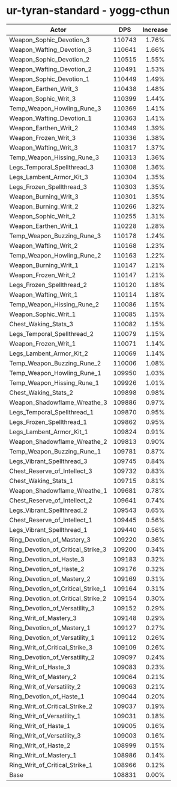 # ur-tyran-standard - yogg-cthun
| Actor | DPS | Increase |
|---|:---:|:---:|
|Weapon_Sophic_Devotion_3|110743|1.76%|
|Weapon_Wafting_Devotion_3|110641|1.66%|
|Weapon_Sophic_Devotion_2|110515|1.55%|
|Weapon_Wafting_Devotion_2|110491|1.53%|
|Weapon_Sophic_Devotion_1|110449|1.49%|
|Weapon_Earthen_Writ_3|110438|1.48%|
|Weapon_Sophic_Writ_3|110399|1.44%|
|Temp_Weapon_Howling_Rune_3|110369|1.41%|
|Weapon_Wafting_Devotion_1|110363|1.41%|
|Weapon_Earthen_Writ_2|110349|1.39%|
|Weapon_Frozen_Writ_3|110336|1.38%|
|Weapon_Wafting_Writ_3|110317|1.37%|
|Temp_Weapon_Hissing_Rune_3|110313|1.36%|
|Legs_Temporal_Spellthread_3|110308|1.36%|
|Legs_Lambent_Armor_Kit_3|110304|1.35%|
|Legs_Frozen_Spellthread_3|110303|1.35%|
|Weapon_Burning_Writ_3|110301|1.35%|
|Weapon_Burning_Writ_2|110266|1.32%|
|Weapon_Sophic_Writ_2|110255|1.31%|
|Weapon_Earthen_Writ_1|110228|1.28%|
|Temp_Weapon_Buzzing_Rune_3|110178|1.24%|
|Weapon_Wafting_Writ_2|110168|1.23%|
|Temp_Weapon_Howling_Rune_2|110163|1.22%|
|Weapon_Burning_Writ_1|110147|1.21%|
|Weapon_Frozen_Writ_2|110147|1.21%|
|Legs_Frozen_Spellthread_2|110120|1.18%|
|Weapon_Wafting_Writ_1|110114|1.18%|
|Temp_Weapon_Hissing_Rune_2|110086|1.15%|
|Weapon_Sophic_Writ_1|110085|1.15%|
|Chest_Waking_Stats_3|110082|1.15%|
|Legs_Temporal_Spellthread_2|110079|1.15%|
|Weapon_Frozen_Writ_1|110071|1.14%|
|Legs_Lambent_Armor_Kit_2|110069|1.14%|
|Temp_Weapon_Buzzing_Rune_2|110006|1.08%|
|Temp_Weapon_Howling_Rune_1|109950|1.03%|
|Temp_Weapon_Hissing_Rune_1|109926|1.01%|
|Chest_Waking_Stats_2|109898|0.98%|
|Weapon_Shadowflame_Wreathe_3|109886|0.97%|
|Legs_Temporal_Spellthread_1|109870|0.95%|
|Legs_Frozen_Spellthread_1|109862|0.95%|
|Legs_Lambent_Armor_Kit_1|109824|0.91%|
|Weapon_Shadowflame_Wreathe_2|109813|0.90%|
|Temp_Weapon_Buzzing_Rune_1|109781|0.87%|
|Legs_Vibrant_Spellthread_3|109745|0.84%|
|Chest_Reserve_of_Intellect_3|109732|0.83%|
|Chest_Waking_Stats_1|109715|0.81%|
|Weapon_Shadowflame_Wreathe_1|109681|0.78%|
|Chest_Reserve_of_Intellect_2|109641|0.74%|
|Legs_Vibrant_Spellthread_2|109543|0.65%|
|Chest_Reserve_of_Intellect_1|109445|0.56%|
|Legs_Vibrant_Spellthread_1|109440|0.56%|
|Ring_Devotion_of_Mastery_3|109220|0.36%|
|Ring_Devotion_of_Critical_Strike_3|109200|0.34%|
|Ring_Devotion_of_Haste_3|109183|0.32%|
|Ring_Devotion_of_Haste_2|109176|0.32%|
|Ring_Devotion_of_Mastery_2|109169|0.31%|
|Ring_Devotion_of_Critical_Strike_1|109164|0.31%|
|Ring_Devotion_of_Critical_Strike_2|109154|0.30%|
|Ring_Devotion_of_Versatility_3|109152|0.29%|
|Ring_Writ_of_Mastery_3|109148|0.29%|
|Ring_Devotion_of_Mastery_1|109127|0.27%|
|Ring_Devotion_of_Versatility_1|109112|0.26%|
|Ring_Writ_of_Critical_Strike_3|109109|0.26%|
|Ring_Devotion_of_Versatility_2|109097|0.24%|
|Ring_Writ_of_Haste_3|109083|0.23%|
|Ring_Writ_of_Mastery_2|109064|0.21%|
|Ring_Writ_of_Versatility_2|109063|0.21%|
|Ring_Devotion_of_Haste_1|109044|0.20%|
|Ring_Writ_of_Critical_Strike_2|109037|0.19%|
|Ring_Writ_of_Versatility_1|109031|0.18%|
|Ring_Writ_of_Haste_1|109005|0.16%|
|Ring_Writ_of_Versatility_3|109003|0.16%|
|Ring_Writ_of_Haste_2|108999|0.15%|
|Ring_Writ_of_Mastery_1|108986|0.14%|
|Ring_Writ_of_Critical_Strike_1|108966|0.12%|
|Base|108831|0.00%|
